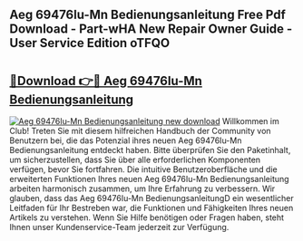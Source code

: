 ## Aeg 69476Iu-Mn Bedienungsanleitung Free Pdf Download - Part-wHA New Repair Owner Guide - User Service Edition oTFQO

# <h2><a href="http://df1jxmm.blite.top/?on=Aeg+69476Iu-Mn+Bedienungsanleitung">🔗Download 👉🔴 Aeg 69476Iu-Mn Bedienungsanleitung</a></h2>

[![Aeg 69476Iu-Mn Bedienungsanleitung new download](https://i.imgur.com/lujVjoI.png)](http://df1jxmm.blite.top/?on=Aeg+69476Iu-Mn+Bedienungsanleitung)
Willkommen im Club! Treten Sie mit diesem hilfreichen Handbuch der Community von Benutzern bei, die das Potenzial ihres neuen Aeg 69476Iu-Mn Bedienungsanleitung entdeckt haben. Bitte überprüfen Sie den Paketinhalt, um sicherzustellen, dass Sie über alle erforderlichen Komponenten verfügen, bevor Sie fortfahren. Die intuitive Benutzeroberfläche und die erweiterten Funktionen Ihres neuen Aeg 69476Iu-Mn Bedienungsanleitung arbeiten harmonisch zusammen, um Ihre Erfahrung zu verbessern. Wir glauben, dass das Aeg 69476Iu-Mn BedienungsanleitungD ein wesentlicher Leitfaden für Ihr Bestreben war, die Funktionen und Fähigkeiten Ihres neuen Artikels zu verstehen. Wenn Sie Hilfe benötigen oder Fragen haben, steht Ihnen unser Kundenservice-Team jederzeit zur Verfügung.
